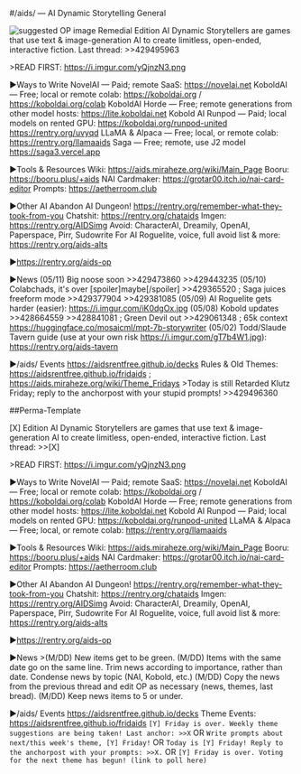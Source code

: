 #/aids/ — AI Dynamic Storytelling General

![suggested OP image](https://imgur.com/4oRp2w8.png)
Remedial Edition
AI Dynamic Storytellers are games that use text & image-generation AI to create limitless, open-ended, interactive fiction.
Last thread: >>429495963
 
\>READ FIRST: https://i.imgur.com/yQjnzN3.png

▶Ways to Write
NovelAI — Paid; remote SaaS: https://novelai.net
KoboldAI — Free; local or remote colab: https://koboldai.org / https://koboldai.org/colab
KoboldAI Horde — Free; remote generations from other model hosts: https://lite.koboldai.net
Kobold AI Runpod — Paid; local models on rented GPU: https://koboldai.org/runpod-united https://rentry.org/uvyqd
LLaMA & Alpaca — Free; local, or remote colab: https://rentry.org/llamaaids
Saga  — Free; remote, use J2 model https://saga3.vercel.app

▶Tools & Resources
Wiki: https://aids.miraheze.org/wiki/Main_Page
Booru: https://booru.plus/+aids
NAI Cardmaker: https://grotar00.itch.io/nai-card-editor
Prompts: https://aetherroom.club

▶Other AI
Abandon AI Dungeon! https://rentry.org/remember-what-they-took-from-you
Chatshit: https://rentry.org/chataids
Imgen: https://rentry.org/AIDSimg
Avoid: CharacterAI, Dreamily, OpenAI, Paperspace, Pirr, Sudowrite
For AI Roguelite, voice, full avoid list & more: https://rentry.org/aids-alts

▶https://rentry.org/aids-op
 
▶News
(05/11) Big noose soon >>429473860 >>429443235
(05/10) Colabchads, it's over \[spoiler]maybe\[/spoiler] >>429365520 ; Saga juices freeform mode >>429377904 >>429381085
(05/09) AI Roguelite gets harder (easier): https://i.imgur.com/iK0dgOx.jpg
(05/08) Kobold updates >>428664559 >>428841081 ; Green Devil out >>429061348 ; 65k context https://huggingface.co/mosaicml/mpt-7b-storywriter
(05/02) Todd/Slaude Tavern guide (use at your own risk https://i.imgur.com/gT7b4W1.jpg): https://rentry.org/aids-tavern

▶/aids/ Events
https://aidsrentfree.github.io/decks
Rules & Old Themes: https://aidsrentfree.github.io/fridaids ; https://aids.miraheze.org/wiki/Theme_Fridays
\>Today is still Retarded Klutz Friday; reply to the anchorpost with your stupid prompts! >>429496360


##Perma-Template

[X] Edition
AI Dynamic Storytellers are games that use text & image-generation AI to create limitless, open-ended, interactive fiction.
Last thread: >>[X]

\>READ FIRST: https://i.imgur.com/yQjnzN3.png

▶Ways to Write
NovelAI — Paid; remote SaaS: https://novelai.net
KoboldAI — Free; local or remote colab: https://koboldai.org / https://koboldai.org/colab
KoboldAI Horde — Free; remote generations from other model hosts: https://lite.koboldai.net
Kobold AI Runpod — Paid; local models on rented GPU: https://koboldai.org/runpod-united
LLaMA & Alpaca — Free; local, or remote colab: https://rentry.org/llamaaids

▶Tools & Resources
Wiki: https://aids.miraheze.org/wiki/Main_Page
Booru: https://booru.plus/+aids
NAI Cardmaker: https://grotar00.itch.io/nai-card-editor
Prompts: https://aetherroom.club

▶Other AI
Abandon AI Dungeon! https://rentry.org/remember-what-they-took-from-you
Chatshit: https://rentry.org/chataids
Imgen: https://rentry.org/AIDSimg
Avoid: CharacterAI, Dreamily, OpenAI, Paperspace, Pirr, Sudowrite
For AI Roguelite, voice, full avoid list & more: https://rentry.org/aids-alts

▶https://rentry.org/aids-op
 
▶News
\>(M/DD) New items get to be green.
(M/DD) Items with the same date go on the same line. Trim news according to importance, rather than date. Condense news by topic (NAI, Kobold, etc.)
(M/DD) Copy the news from the previous thread and edit OP as necessary (news, themes, last bread).
(M/DD) Keep news items to 5 or under.

▶/aids/ Events
https://aidsrentfree.github.io/decks
Theme Events: https://aidsrentfree.github.io/fridaids
`[Y] Friday is over. Weekly theme suggestions are being taken! Last anchor: >>X`
OR
`Write prompts about next/this week's theme, [Y] Friday!`
OR
`Today is [Y] Friday! Reply to the anchorpost with your prompts: >>X.`
OR
`[Y] Friday is over. Voting for the next theme has begun! (link to poll here)`